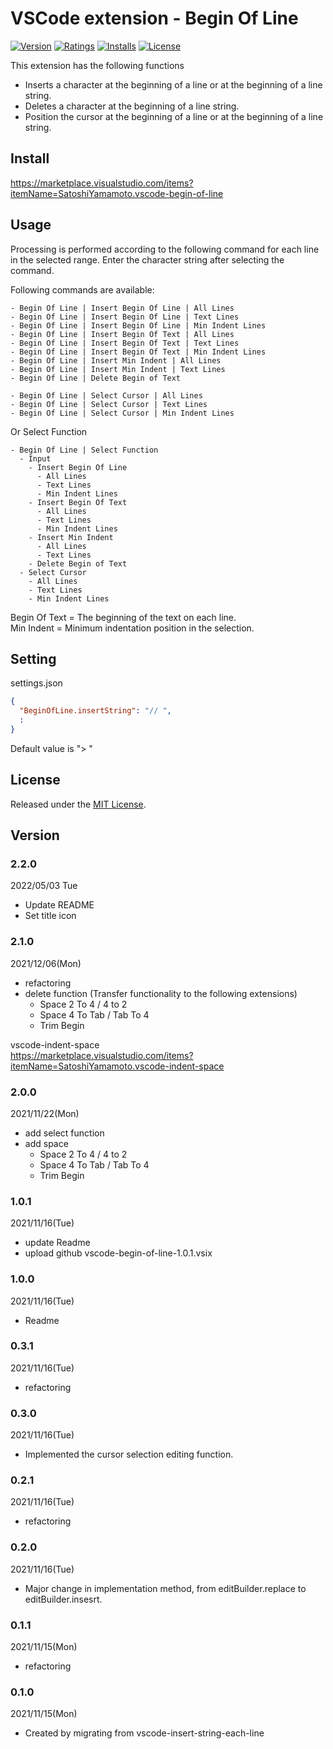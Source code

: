 # VSCode extension - Begin Of Line

[![Version][version-badge]][marketplace]
[![Ratings][ratings-badge]][marketplace-ratings]
[![Installs][installs-badge]][marketplace]
[![License][license-badge]][license]

[version-badge]: https://vsmarketplacebadge.apphb.com/version/SatoshiYamamoto.vscode-begin-of-line.svg
[ratings-badge]: https://vsmarketplacebadge.apphb.com/rating/SatoshiYamamoto.vscode-begin-of-line.svg
[installs-badge]: https://vsmarketplacebadge.apphb.com/installs/SatoshiYamamoto.vscode-begin-of-line.svg
[license-badge]: https://img.shields.io/github/license/standard-software/vscode-begin-of-line.svg

[marketplace]: https://marketplace.visualstudio.com/items?itemName=SatoshiYamamoto.vscode-begin-of-line
[marketplace-ratings]: https://marketplace.visualstudio.com/items?itemName=SatoshiYamamoto.vscode-begin-of-line#review-details
[license]: https://github.com/standard-software/vscode-begin-of-line/blob/master/LICENSE

This extension has the following functions
- Inserts a character at the beginning of a line or at the beginning of a line string.
- Deletes a character at the beginning of a line string.
- Position the cursor at the beginning of a line or at the beginning of a line string.

## Install

https://marketplace.visualstudio.com/items?itemName=SatoshiYamamoto.vscode-begin-of-line

## Usage

Processing is performed according to the following command for each line in the selected range.
Enter the character string after selecting the command.

Following commands are available:

```
- Begin Of Line | Insert Begin Of Line | All Lines
- Begin Of Line | Insert Begin Of Line | Text Lines
- Begin Of Line | Insert Begin Of Line | Min Indent Lines
- Begin Of Line | Insert Begin Of Text | All Lines
- Begin Of Line | Insert Begin Of Text | Text Lines
- Begin Of Line | Insert Begin Of Text | Min Indent Lines
- Begin Of Line | Insert Min Indent | All Lines
- Begin Of Line | Insert Min Indent | Text Lines
- Begin Of Line | Delete Begin of Text

- Begin Of Line | Select Cursor | All Lines
- Begin Of Line | Select Cursor | Text Lines
- Begin Of Line | Select Cursor | Min Indent Lines
```

Or Select Function

```
- Begin Of Line | Select Function
  - Input
    - Insert Begin Of Line
      - All Lines
      - Text Lines
      - Min Indent Lines
    - Insert Begin Of Text
      - All Lines
      - Text Lines
      - Min Indent Lines
    - Insert Min Indent
      - All Lines
      - Text Lines
    - Delete Begin of Text
  - Select Cursor
    - All Lines
    - Text Lines
    - Min Indent Lines
```

Begin Of Text = The beginning of the text on each line.  
Min Indent = Minimum indentation position in the selection.  

## Setting

settings.json

```json
{
  "BeginOfLine.insertString": "// ",
  :
}
```
Default value is "> "


## License

Released under the [MIT License][license].

## Version

### 2.2.0
2022/05/03 Tue
- Update README
- Set title icon

### 2.1.0
2021/12/06(Mon)
- refactoring
- delete function (Transfer functionality to the following extensions)
  - Space 2 To 4 / 4 to 2
  - Space 4 To Tab / Tab To 4
  - Trim Begin  
  
vscode-indent-space  
https://marketplace.visualstudio.com/items?itemName=SatoshiYamamoto.vscode-indent-space

### 2.0.0
2021/11/22(Mon)
- add select function
- add space
  - Space 2 To 4 / 4 to 2
  - Space 4 To Tab / Tab To 4
  - Trim Begin

### 1.0.1
2021/11/16(Tue)
- update Readme
- upload github vscode-begin-of-line-1.0.1.vsix

### 1.0.0
2021/11/16(Tue)
- Readme

### 0.3.1
2021/11/16(Tue)
- refactoring

### 0.3.0
2021/11/16(Tue)
- Implemented the cursor selection editing function.

### 0.2.1
2021/11/16(Tue)
- refactoring

### 0.2.0
2021/11/16(Tue)
- Major change in implementation method, from editBuilder.replace to editBuilder.insesrt.

### 0.1.1
2021/11/15(Mon)
- refactoring

### 0.1.0
2021/11/15(Mon)
- Created by migrating from vscode-insert-string-each-line
